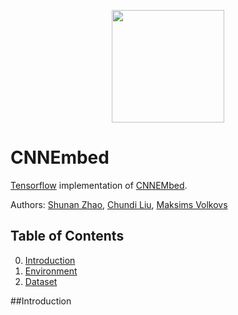 
<p align="center">
<a href="https://layer6.ai/"><img src="https://github.com/layer6ai-labs/DropoutNet/blob/master/logs/logo_alt.png" width="180"></a>
</p>

# CNNEmbed
[Tensorflow](https://www.tensorflow.org/) implementation of [CNNEMbed](https://arxiv.org/abs/1711.04168).

Authors: [Shunan Zhao](http://www.cs.toronto.edu/~szhao/), [Chundi Liu](https://ca.linkedin.com/in/chundiliu), [Maksims Volkovs](http://www.cs.toronto.edu/~mvolkovs)

## Table of Contents  
0. [Introduction](#intro)  
1. [Environment](#env)
2. [Dataset](#dataset)

<a name="intro"/>

##Introduction
